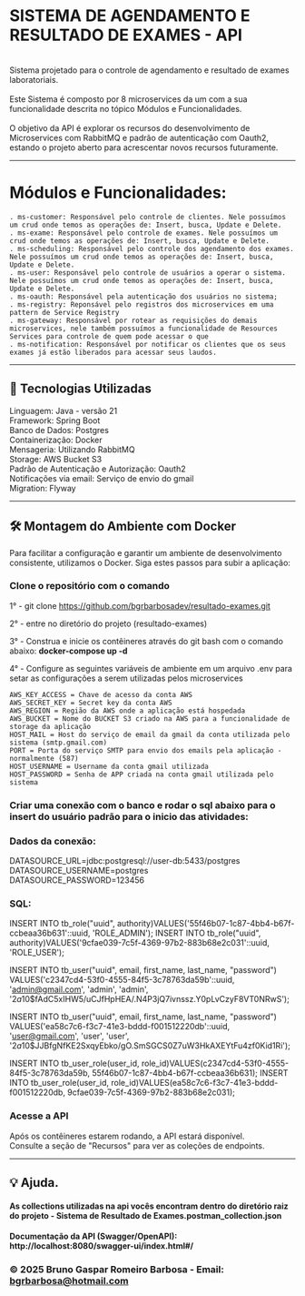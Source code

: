 # SISTEMA DE AGENDAMENTO E RESULTADO DE EXAMES - API
<br>
Sistema projetado para o controle de agendamento e resultado de exames laboratoriais. <br><br>
Este Sistema é composto por 8 microservices da um com a sua funcionalidade descrita no tópico Módulos e Funcionalidades.<br><br>
O objetivo da API é explorar os recursos do desenvolvimento de Microservices com RabbitMQ e padrão de autenticação com Oauth2, estando o projeto aberto para acrescentar novos recursos futuramente.

---
# Módulos e Funcionalidades:

    . ms-customer: Responsável pelo controle de clientes. Nele possuímos um crud onde temos as operações de: Insert, busca, Update e Delete.
    . ms-exame: Responsável pelo controle de exames. Nele possuímos um crud onde temos as operações de: Insert, busca, Update e Delete. 
    . ms-scheduling: Responsável pelo controle dos agendamento dos exames. Nele possuímos um crud onde temos as operações de: Insert, busca, Update e Delete.
    . ms-user: Responsável pelo controle de usuários a operar o sistema. Nele possuímos um crud onde temos as operações de: Insert, busca, Update e Delete.
    . ms-oauth: Responsável pela autenticação dos usuários no sistema;
    . ms-registry: Reponsável pelo registros dos microservices em uma pattern de Service Registry
    . ms-gateway: Responsável por rotear as requisições do demais microservices, nele também possuímos a funcionalidade de Resources Services para controle de quem pode acessar o que
    . ms-notification: Responsável por notificar os clientes que os seus exames já estão liberados para acessar seus laudos.

---
## 🚀 Tecnologias Utilizadas

Linguagem: Java - versão 21 <br>
Framework: Spring Boot <br>
Banco de Dados: Postgres <br>
Containerização: Docker <br>
Mensageria: Utilizando RabbitMQ <br>
Storage: AWS Bucket S3 <br>
Padrão de Autenticação e Autorização: Oauth2 <br>
Notificações via email: Serviço de envio do gmail <br>
Migration: Flyway

---
## 🛠️ Montagem do Ambiente com Docker

Para facilitar a configuração e garantir um ambiente de desenvolvimento consistente, utilizamos o Docker. Siga estes passos para subir a aplicação:

### Clone o repositório com o comando

1° - git clone https://github.com/bgrbarbosadev/resultado-exames.git

2° - entre no diretório do projeto (resultado-exames)

3° - Construa e inicie os contêineres através do git bash com o comando abaixo: **docker-compose up -d**

4° - Configure as seguintes variáveis de ambiente em um arquivo .env para setar as configurações a serem utilizadas pelos microservices

    AWS_KEY_ACCESS = Chave de acesso da conta AWS
    AWS_SECRET_KEY = Secret key da conta AWS
    AWS_REGION = Região da AWS onde a aplicação está hospedada
    AWS_BUCKET = Nome do BUCKET S3 criado na AWS para a funcionalidade de storage da aplicação
    HOST_MAIL = Host do serviço de email da gmail da conta utilizada pelo sistema (smtp.gmail.com)
    PORT = Porta do serviço SMTP para envio dos emails pela aplicação - normalmente (587)
    HOST_USERNAME = Username da conta gmail utilizada
    HOST_PASSWORD = Senha de APP criada na conta gmail utilizada pelo sistema

### Criar uma conexão com o banco e rodar o sql abaixo para o insert do usuário padrão para o inicio das atividades:

### Dados da conexão:

DATASOURCE_URL=jdbc:postgresql://user-db:5433/postgres <br>
DATASOURCE_USERNAME=postgres <br>
DATASOURCE_PASSWORD=123456

### SQL:

INSERT INTO tb_role("uuid", authority)VALUES('55f46b07-1c87-4bb4-b67f-ccbeaa36b631'::uuid, 'ROLE_ADMIN');
INSERT INTO tb_role("uuid", authority)VALUES('9cfae039-7c5f-4369-97b2-883b68e2c031'::uuid, 'ROLE_USER');

INSERT INTO tb_user("uuid", email, first_name, last_name, "password")
VALUES('c2347cd4-53f0-4555-84f5-3c78763da59b'::uuid, 'admin@gmail.com', 'admin', 'admin', '$2a$10$fAdC5xIHW5/uCJfHpHEA/.N4P3jQ7ivnssz.Y0pLvCzyF8VT0NRwS');

INSERT INTO tb_user("uuid", email, first_name, last_name, "password")
VALUES('ea58c7c6-f3c7-41e3-bddd-f001512220db'::uuid, 'user@gmail.com', 'user', 'user', '$2a$10$JJBfgNfKE2SxqyEbko/gO.SmSGCS0Z7uW3HkAXEYtFu4zf0Kid1Ri');

INSERT INTO tb_user_role(user_id, role_id)VALUES(c2347cd4-53f0-4555-84f5-3c78763da59b, 55f46b07-1c87-4bb4-b67f-ccbeaa36b631);
INSERT INTO tb_user_role(user_id, role_id)VALUES(ea58c7c6-f3c7-41e3-bddd-f001512220db, 9cfae039-7c5f-4369-97b2-883b68e2c031);

### Acesse a API
Após os contêineres estarem rodando, a API estará disponível.
<br>Consulte a seção de "Recursos" para ver as coleções de endpoints.

---
## 💡 Ajuda.

#### As collections utilizadas na api vocês encontram dentro do diretório raiz do projeto - Sistema de Resultado de Exames.postman_collection.json
#### Documentação da API (Swagger/OpenAPI): http://localhost:8080/swagger-ui/index.html#/


### **&copy; 2025 Bruno Gaspar Romeiro Barbosa - Email: bgrbarbosa@hotmail.com**

